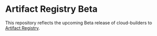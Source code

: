 # Artifact Registry Beta

This repository reflects the upcoming Beta release of cloud-builders to [Artifact Registry](https://cloud.google.com/artifact-registry).
